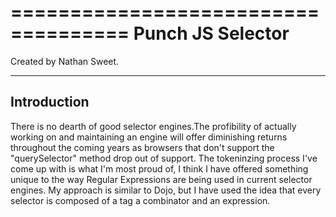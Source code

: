 ====================================
Punch JS Selector
====================================

Created by Nathan Sweet.

-----------------------------------
Introduction
-----------------------------------

There is no dearth of good selector engines.The profibility of actually working
on and maintaining an engine will offer diminishing returns throughout the 
coming years as browsers that don't support the "querySelector" method drop
out of support. 
The tokeninzing process I've come up with is what I'm most proud of, I think
I have offered something unique to the way Regular Expressions are being used
in current selector engines. My approach is similar to Dojo, but I have used
the idea that every selector is composed of a tag a combinator and an expression.
